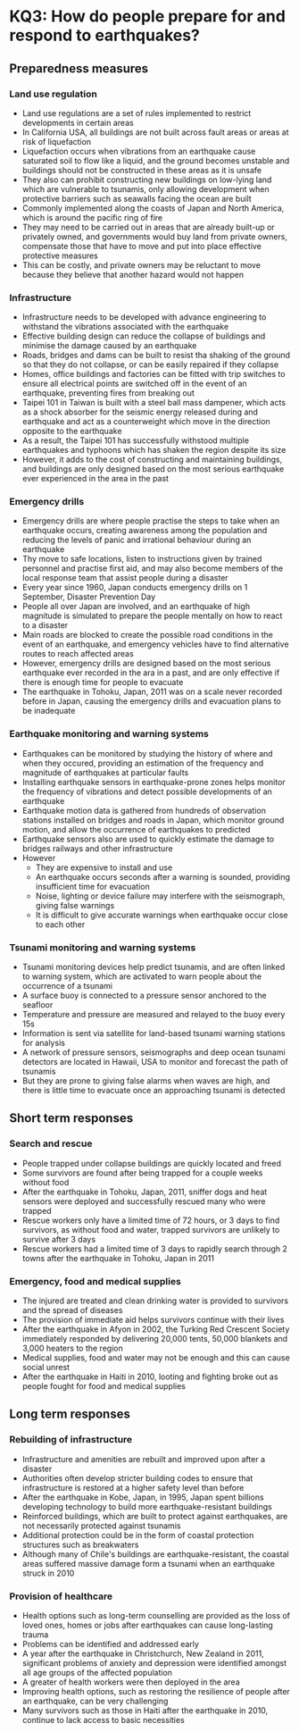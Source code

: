 # KQ3: How do people prepare for and respond to earthquakes?

## Preparedness measures

### Land use regulation

* Land use regulations are a set of rules implemented to restrict developments in certain areas
* In California USA, all buildings are not built across fault areas or areas at risk of liquefaction
* Liquefaction occurs when vibrations from an earthquake cause saturated soil to flow like a liquid, and the ground becomes unstable and buildings should not be constructed in these areas as it is unsafe
* They also can prohibit constructing new buildings on low-lying land which are vulnerable to tsunamis, only allowing development when protective barriers such as seawalls facing the ocean are built
* Commonly implemented along the coasts of Japan and North America, which is around the pacific ring of fire
* They may need to be carried out in areas that are already built-up or privately owned, and governments would buy land from private owners, compensate those that have to move and put into place effective protective measures
* This can be costly, and private owners may be reluctant to move because they believe that another hazard would not happen

### Infrastructure

* Infrastructure needs to be developed with advance engineering to withstand the vibrations associated with the earthquake
* Effective building design can reduce the collapse of buildings and minimise the damage caused by an earthquake
* Roads, bridges and dams can be built to resist tha shaking of the ground so that they do not collapse, or can be easily repaired if they collapse
* Homes, office buildings and factories can be fitted with trip switches to ensure all electrical points are switched off in the event of an earthquake, preventing fires from breaking out
* Taipei 101 in Taiwan is built with a steel ball mass dampener, which acts as a shock absorber for the seismic energy released during and earthquake and act as a counterweight which move in the direction opposite to the earthquake
* As a result, the Taipei 101 has successfully withstood multiple earthquakes and typhoons which has shaken the region despite its size
* However, it adds to the cost of constructing and maintaining buildings, and buildings are only designed based on the most serious earthquake ever experienced in the area in the past

### Emergency drills

* Emergency drills are where people practise the steps to take when an earthquake occurs, creating awareness among the population and reducing the levels of panic and irrational behaviour during an earthquake
* Thy move to safe locations, listen to instructions given by trained personnel and practise first aid, and may also become members of the local response team that assist people during a disaster
* Every year since 1960, Japan conducts emergency drills on 1 September, Disaster Prevention Day
* People all over Japan are involved, and an earthquake of high magnitude is simulated to prepare the people mentally on how to react to a disaster
* Main roads are blocked to create the possible road conditions in the event of an earthquake, and emergency vehicles have to find alternative routes to reach affected areas
* However, emergency drills are designed based on the most serious earthquake ever recorded in the ara in a past, and are only effective if there is enough time for people to evacuate
* The earthquake in Tohoku, Japan, 2011 was on a scale never recorded before in Japan, causing the emergency drills and evacuation plans to be inadequate

### Earthquake monitoring and warning systems

* Earthquakes can be monitored by studying the history of where and when they occured, providing an estimation of the frequency and magnitude of earthquakes at particular faults
* Installing earthquake sensors in earthquake-prone zones helps monitor the frequency of vibrations and detect possible developments of an earthquake
* Earthquake motion data is gathered from hundreds of observation stations installed on bridges and roads in Japan, which monitor ground motion, and allow the occurrence of earthquakes to predicted
* Earthquake sensors also are used to quickly estimate the damage to bridges railways and other infrastructure
* However
  * They are expensive to install and use
  * An earthquake occurs seconds after a warning is sounded, providing insufficient time for evacuation
  * Noise, lighting or device failure may interfere with the seismograph, giving false warnings
  * It is difficult to give accurate warnings when earthquake occur close to each other

### Tsunami monitoring and warning systems

* Tsunami monitoring devices help predict tsunamis, and are often linked to warning system, which are activated to warn people about the occurrence of a tsunami
* A surface buoy is connected to a pressure sensor anchored to the seafloor
* Temperature and pressure are measured and relayed to the buoy every 15s
* Information is sent via satellite for land-based tsunami warning stations for analysis
* A network of pressure sensors, seismographs and deep ocean tsunami detectors are located in Hawaii, USA to monitor and forecast the path of tsunamis
* But they are prone to giving false alarms when waves are high, and there is little time to evacuate once an approaching tsunami is detected

## Short term responses

### Search and rescue

* People trapped under collapse buildings are quickly located and freed
* Some survivors are found after being trapped for a couple weeks without food
* After the earthquake in Tohoku, Japan, 2011, sniffer dogs and heat sensors were deployed and successfully rescued many who were trapped
* Rescue workers only have a limited time of 72 hours, or 3 days to find survivors, as without food and water, trapped survivors are unlikely to survive after 3 days
* Rescue workers had a limited time of 3 days to rapidly search through 2 towns after the earthquake in Tohoku, Japan in 2011

### Emergency, food and medical supplies

* The injured are treated and clean drinking water is provided to survivors and the spread of diseases
* The provision of immediate aid helps survivors continue with their lives
* After the earthquake in Afyon in 2002, the Turking Red Crescent Society immediately responded by delivering 20,000 tents, 50,000 blankets and 3,000 heaters to the region
* Medical supplies, food and water may not be enough and this can cause social unrest
* After the earthquake in Haiti in 2010, looting and fighting broke out as people fought for food and medical supplies

## Long term responses

### Rebuilding of infrastructure

* Infrastructure and amenities are rebuilt and improved upon after a disaster
* Authorities often develop stricter building codes to ensure that infrastructure is restored at a higher safety level than before
* After the earthquake in Kobe, Japan, in 1995, Japan spent billions developing technology to build more earthquake-resistant buildings
* Reinforced buildings, which are built to protect against earthquakes, are not necessarily protected against tsunamis
* Additional protection could be in the form of coastal protection structures such as breakwaters
* Although many of Chile's buildings are earthquake-resistant, the coastal areas suffered massive damage form a tsunami when an earthquake struck in 2010

### Provision of healthcare

* Health options such as long-term counselling are provided as the loss of loved ones, homes or jobs after earthquakes can cause long-lasting trauma
* Problems can be identified and addressed early
* A year after the earthquake in Christchurch, New Zealand in 2011, significant problems of anxiety and depression were identified amongst all age groups of the affected population
* A greater of health workers were then deployed in the area
* Improving health options, such as restoring the resilience of people after an earthquake, can be very challenging
* Many survivors such as those in Haiti after the earthquake in 2010, continue to lack access to basic necessities
